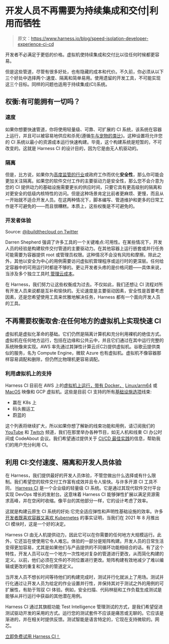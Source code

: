 # 开发人员不再需要为持续集成和交付|利用而牺牲

> 原文：<https://www.harness.io/blog/speed-isolation-developer-experience-ci-cd>

开发者不必满足于更低的价格。虚拟机使持续集成和交付比以往任何时候都更容易。

但是这些管道，尽管有很多好处，也有隐藏的成本和代价。不久前，你必须从以下三个好处中选择两个:速度、隔离和简单易用。使用遗留的开发工具，不可能实现这三个目标。同样的问题也适用于持续集成(CI)系统。

## 权衡:有可能拥有一切吗？

### 速度

如果你想要快速管道，你将使用轻量级、可靠、可扩展的 CI 系统，该系统在容器上运行，并且可以被容易地供应和杀死(遵循[牛与宠物的类比](http://cloudscaling.com/blog/cloud-computing/the-history-of-pets-vs-cattle/))。这种设置将允许您的 CI 系统以最小的资源成本运行快速构建。毕竟，这个构建系统是短暂的，不可改变的。这就是 Harness CI 的设计目的，因为它是由无人机驱动的。

### 隔离

但是，比方说，如果你为[高度监管的行业](https://harness.io/case-studies/secure-continuous-delivery)或政府工作而优化**安全性**，那么你可能会更加关注隔离。如果您的软件交付工作的主要驱动力是安全性，那么您不会介意为您的 CI 提供动力的基础设施需要更长的供应时间，只要它具有更高级别的隔离和对更安全的低级内核特性的访问。但是这种场景肯定比前者更麻烦、更慢，而且从一开始就不适合开发人员。在这两种情况下，脚本编写、管道维护和更多的日常工作是不可避免的——而且很糟糕。本质上，这些权衡是不可避免的。

### 开发者体验

Source: [@ibuildthecloud on Twitter](https://twitter.com/ibuildthecloud/status/1461001774647504898)

Darren Shepherd 强调了许多工具的一个关键难点:可用性。在某些情况下，开发人员的经验是构建软件交付管道的主要驱动力。在其他容器上运行嵌套或并行任务可能需要为容器提供 root 或管理员权限。这种情况不会没有风险和摩擦。除此之外，其他以安全为中心的用例需要访问虚拟机管理程序或运行时的更深层。任何给定容器中的可用运行时都是不够的。更让开发者头疼的是价格问题——具体来说，当涉及多个独立工具时,[管理云成本](https://harness.io/blog/cloud-cost-management-tools)。

在 Harness，我们努力让这些权衡成为过去。不仅如此，我们还想让 CI 流程对所有开发人员来说都是互补和愉快的。无论速度是主要驱动因素，安全性是首要考虑因素，还是您希望使用工具来优雅地解决任务，Harness 都有一个面向开发人员的工具。

## 不再需要权衡取舍:在任何地方的虚拟机上实现快速 CI

虚拟机是虚拟化革命的基础。它们仍然是隔离计算机和充分利用裸机的绝佳方式。虚拟机在任何地方运行，包括在边缘和公共云中，并且它们通过在其中运行完整的系统映像来实现。AWS 率先通过其弹性计算云(EC2)提供虚拟机。谷歌云提供类似的服务，名为 Compute Engine，微软 Azure 也有虚拟机。虚拟机不像容器那样容易调配和删除，但仍然比物理机更容易调配。

### 利用虚拟机上的支持

Harness CI 目前在 AWS 上的[虚拟机上运行，带有 Docker、](https://docs.harness.io/article/z56wmnris8-set-up-an-aws-vm-build-infrastructure) [Linux/arm64](https://portal.productboard.com/harness-io/4-harness-continuous-integration/c/72-support-for-linux-arm64-builds-on-k8s-cluster?utm_medium=social&utm_source=portal_share) 或 [MacOS](https://docs.harness.io/article/d79v3d2uwv-define-a-mac-os-build-infrastructure) 映像和 GCP 虚拟机。这些是目前 CI 支持的所有[基础设施选项](https://docs.harness.io/category/rg8mrhqm95-set-up-build-infrastructure)线束:

*   赢在 K8s 上
*   码头搬运工
*   蔚蓝的

这个列表将继续扩大，所以如果你想了解新的线束功能和用例，请订阅我们的 [YouTube](https://www.youtube.com/c/Harnessio/featured) 和 [Twitch](https://www.twitch.tv/harnesscicd) 频道，我们在那里举办各种节目，如无人机和线束 CI 办公时间或 CodeAbout 会议。我们希望通过提供关于 [CI/CD 最佳实践](https://harness.io/blog/continuous-delivery/ci-cd-best-practices/)的信息，帮助我们的用户充分利用 CI。

## 利用 CI:交付速度、隔离和开发人员体验

在 Harness，我们提供最好的开发人员体验，不管您做出什么选择或有什么限制。我们希望您的软件交付工作富有成效并且令人愉快。与许多开源 CI 工具不同， [Harness CI](https://harness.io/products/continuous-integration-b) 是一个企业级的轻量级 CI 系统。它是通过其现代软件交付平台实现 DevOps 增长的发射台。这意味着 Harness CI 能够弹性扩展以满足资源需求高峰，并在空闲时收缩。像平台的其他部分一样，它的设计考虑了效率。

这就是构建云原生 CI 系统的好处:它完全适应弹性和声明性基础设施的效率。许多[开发者既喜欢容器又喜欢 Kubernetes](https://survey.stackoverflow.co/2022/#technology) 的事实证明，当我们在 2021 年 8 月推出 CI 模块时，这是一个好的决定。

Harness CI 由无人机提供动力，因此它可以在你需要的任何地方大规模运行。此外，它还旨在使使用它令人难忘。体验的一部分是矩阵构建。开发人员的日常生活变得更加容易，尤其是如果他们与产品提供的不同循环功能相结合的话。有了这个特性，开发人员可以在一个地方一次性地对复杂的管道进行更改，从而简化构建的定义。以前，他们必须在文件的不同位置进行更改。矩阵构建有效地减少了难以编辑或更改的重复和冗余的管道定义。

当开发人员不想长时间等待他们的构建完成时，测试并行化就派上了用场。测试并行化通过让开发人员为给定的作业设置并行性，并保持其对于测试之外的用例的可扩展性，有助于驾驭 CI 体验。例如，安全扫描、代码林挺和工作负载生成测试是能够从并行运行中获益的其他潜在用例。

Harness CI 通过其旗舰功能 Test Intelligence 管理测试的方式，是我们希望促进测试驱动开发的采用的方式。运行您的测试套件不应该是痛苦或无聊的。它应该是渐进的，并在相关时提供反馈。测试智能是语言特定的，它现在支持微软的。网芯。

[立即免费试用 Harness CI！](https://app.harness.io/) ‍